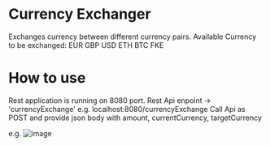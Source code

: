 # Currency Exchanger
Exchanges currency between different currency pairs.
Available Currency to be exchanged:
  EUR
  GBP
  USD
  ETH
  BTC
  FKE

# How to use
Rest application is running on 8080 port.
Rest Api enpoint -> 'currencyExchange' e.g. localhost:8080/currencyExchange
Call Api as POST and provide json body with amount, currentCurrency, targetCurrency

e.g.
![image](https://user-images.githubusercontent.com/36513869/136012499-72a9fd5f-8948-4a9f-bb1f-131ccb732289.png)
